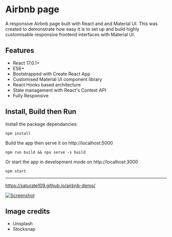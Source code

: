 # Airbnb page

A responsive Airbnb page built with React and and Material UI. This was created to demonstrate how easy it is to set up and build highly customisable responsive frontend interfaces with Material UI.

## Features

- React 17.0.1+
- ES6+
- Bootstrapped with Create React App
- Customised Material UI component library
- React Hooks based architecture
- State management with React's Context API
- Fully Responsive

## Install, Build then Run

Install the package dependancies:

```
npm install
```

Build the app then serve it on http://localhost:5000

```
npm run build && npx serve -s build
```

Or start the app in development mode on http://localhost:3000

```
npm start
```

---

<https://saturate109.github.io/airbnb-demo/>

[![Screenshot](https://saturate109.github.io/airbnb-demo/static/media/images/Lovely-4-bedroom-house-private-patio-garden-Houses-for-Rent-in-Greater-London-England-United-Kingdom.png 'Visit site')](https://saturate109.github.io/airbnb-demo/)

## Image credits

- Unsplash
- Stocksnap

